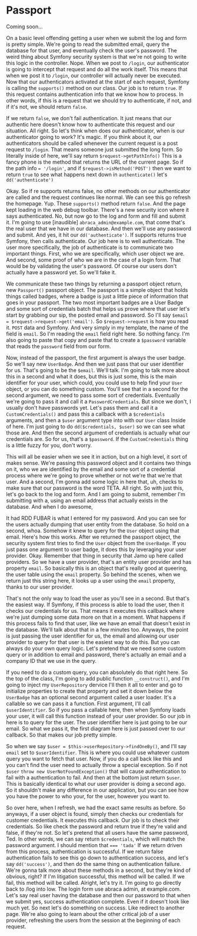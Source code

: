 # Passport

Coming soon...

On a basic level offending getting a user when we submit the log and form is pretty
simple. We're going to read the submitted email, query the database for that user,
and eventually check the user's password. The weird thing about Symfony security
system is that we're not going to write this logic in the controller. Nope. When we
post to `/login`, our authenticator is going to intercept that request and do all the
work itself. This means that when we post it to `/login`, our controller will actually
never be executed. Now that our authenticators activated at the start of each
request, Symfony is calling the `supports()` method on our class. Our job is to return
`true`. If this request contains authentication info that we know how to process. In
other words, if this is a request that we should try to authenticate, if not, and if
it's not, we should return `false`.

If we return `false`, we don't fail authentication. It just means that our authentic
here doesn't know how to authenticate this request and our situation. All right. So
let's think when does our authenticator, when is our authenticator going to work?
It's magic. If you think about it, our authenticators should be called whenever the
current request is a post request to `/login`. That means someone just submitted the
long form. So literally inside of here, we'll say return `$request->getPathInfo()`
This is a fancy phone is the method that returns the URL of the current page.
So if the path info `= '/login'`, and if `$request->isMethod('POST')` then we want to return
`true` to see what happens next down in `authenticate()` let's `dd('authenticate')`

Okay. So if re supports returns false, no other methods on our authenticator are
called and the request continues like normal. We can see this go refresh the
homepage. Yup. These `supports()` method return `false`. And the page kept loading in the
web debug toolbar. There's a new security icon where it says authenticated. No, but
now go to the log and form and fill and submit it. I'm going to use [inaudible]
`abraca_admin@example.com`, that come that's the real user that we have in our database. And
then we'll use any password and submit. And yes, it hit our `dd('authenticate')`. If
supports returns true Symfony, then calls authenticate. Our job here is to well
authenticate. The user more specifically, the job of authenticate is to communicate
two important things. First, who we are specifically, which user object we are. And
second, some proof of who we are in the case of a login form. That would be by
validating the user's password. Of course our users don't actually have a password
yet. So we'll fake it.

We communicate these two things by returning a passport object return, new `Passport()`
passport object. The passport is a simple object that holds things called badges,
where a badge is just a little piece of information that goes in your passport. The
two most important badges are a User Badge and some sort of credentials batch that
helps us prove where that user let's start by grabbing our sip, the posted email and
password. So I'll say `$email = $request->request->get('email')`. So 
`$request->request` is how you read it. `POST` data and Symfony. And very simply in my
template, the name of the field is `email`. So I'm reading the `email` field right here.
So nothing fancy. I'm also going to paste that copy and paste that to create a
`$password` variable that reads the `password` field from our form.

Now, instead of the passport, the first argument is always the user badge. So we'll
say new `UserBadge`. And then we just pass that our user identifier for us. That's
going to be the `$email`. We'll talk. I'm going to talk more about this in a second and
what it does, but this is just some, this is the main identifier for your user, which
could, you could use to help find your `User` object, or you can do something custom.
You'll see that in a second for the second argument, we need to pass some sort of
credentials. Eventually we're going to pass it and call it a `PasswordCredentials`.
But since we don't, I usually don't have passwords yet. Let's pass them and call it a
`CustomCredentials()` and pass this a callback with a `$credentials` arguments, and then a
`$user` argument type into with our `User` class Inside of here. I'm just going to do
`dd($credentials, $user)`  so we can see what those are. And then the second argument of
credentials is actually what our credentials are. So for us, that's a `$password`. If
the `CustomCredentials` thing is a little fuzzy for you, don't worry.

This will all be easier when we see it in action, but on a high level, it sort of
makes sense. We're passing this password object and it contains two things on it, who
we are identified by the email and some sort of a credential process where we're
going to prove whether or not we're that we're that user. And a second, I'm gonna add
some logic in here that, uh, checks to make sure that our password is the word TETA.
All right. So with just this, let's go back to the log and form. And I am going to
submit, remember I'm submitting with a, using an email address that actually exists
in the database. And when I do awesome,

It had RDD FUBAR is what I entered for my password. And you can see for the users
actually dumping that user entity from the database. So hold on a second, whoa.
Somehow it knew to query for the `User` object using that email. Here's how this works.
After we returned the passport object, the security system first tries to find the
`User` object from the `UserBadge`. If you just pass one argument to user badge, it does
this by leveraging your user provider. Okay. Remember that thing in security that
Jamo up here called providers. So we have a user provider, that's an entity user
provider and has property `email`. So basically this is an object that's really good at
queering, the user table using the `email` property. So behind the scenes, when we
return just this string here, it looks up a user using the `email` property, thanks to
our user provider.

That's not the only way to load the user as you'll see in a second. But that's the
easiest way. If Symfony, if this process is able to load the user, then it checks our
credentials for us. That means it executes this callback where we're just dumping
some data more on that in a moment. What happens if this process fails to find that
user, like we have an email that doesn't exist in the database. We'll talk about that
in a few minutes too. Anyways, the point is just passing the user identifier for us,
the email and allowing our user provider to query for that user is the easiest way to
do this. But you can always do your own query logic. Let's pretend that we need some
custom query or in addition to email and password, there's actually an email and a
company ID that we use in the query.

If you need to do a custom query, you can absolutely do that right here. So the top
of the class, I'm going to add public function `__construct()`, and I'm going
to inject my `UserRepository` dervice I'll then it all to enter and go to initialize
properties to create that property and set it down below the `UserBadge` has an
optional second argument called a user loader. It's a callable so we can pass it a
function. First argument, I'll call `$userIdentifier`. So if you pass a callable here,
then when Symfony loads your user, it will call this function instead of your user
provider. So our job in here is to query for the user. The user identifier here is
just going to be our email. So what we pass it, the first diagram here is just passed
over to our callback. So that makes our job pretty simple.

So when we say `$user = $this->userRepository->findOneBy()`, and I'll say
`email` set to `$userIdentifier`. This is where you could use whatever custom query you
want to fetch that user. Now, if you do a call back like this and you can't find the
user need to actually throw a special exception. So if not `$user`
`throw new UserNotFoundException()` that will cause authentication to fail
with a authentication to fail. And then at the bottom just return `$user`. This is
basically identical to what our user provider is doing a second ago. So it shouldn't
make any difference in our application, but you can see how you have the power to who
your, for the user, however you want to.

So over here, when I refresh, we had the exact same results as before. So anyways, if
a user object is found, simply then checks our credentials for customer credentials.
It executes this callback. Our job is to check their credentials. So like check the
password and return true if they're valid and false, if they're not. So let's pretend
that all users have the same password, Ted. In other words, we can say return
`$credentials`, which will match the password argument. I should mention that `=== 'tada'`
If we return driven from this process, authentication is successful. If we
return false authentication fails to see this go down to authentication success, and
let's say `dd('success')`, and then do the same thing on authentication failure. We're
gonna talk more about these methods in a second, but they're kind of obvious, right?
If I'm litigation successful, this method will be called. If we fail, this method
will be called. Alright, let's try it. I'm going to go directly back to /log into
low. The login form use abraca admin, at example.com. Let's say real user having the
database and then our password to that when we submit yes, success authentication
complete. Even if it doesn't look like much yet. So next let's do something on
success. Like redirect to another page. We're also going to learn about the other
critical job of a user provider, refreshing the users from the session at the
beginning of each request.

